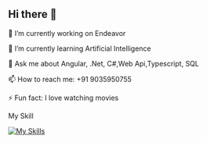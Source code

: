 ## Hi there 👋

🔭 I’m currently working on Endeavor

🌱 I’m currently learning Artificial Intelligence

💬 Ask me about Angular, .Net, C#,Web Api,Typescript, SQL

📫 How to reach me: +91 9035950755

⚡ Fun fact: I love watching movies


My Skill

[![My Skills](https://skillicons.dev/icons?i=js,ts,html,css,angular,cs,docker,git,github,nodejs,npm,visualstudio,vscode)](https://skillicons.dev)

